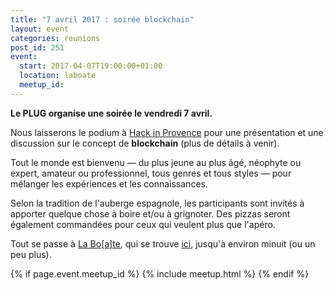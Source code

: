 ```yaml
---
title: "7 avril 2017 : soirée blockchain"
layout: event
categories: reunions
post_id: 251
event:
  start: 2017-04-07T19:00:00+01:00
  location: laboate
  meetup_id:
---
```


**Le PLUG organise une soirée le vendredi 7 avril.**

Nous laisserons le podium à [Hack in Provence](http://www.hackinprovence.fr) pour une présentation et une discussion sur le concept de **blockchain** (plus de détails à venir).

Tout le monde est bienvenu — du plus jeune au plus âgé, néophyte ou
expert, amateur ou professionnel, tous genres et tous styles — pour
mélanger les expériences et les connaissances.

Selon la tradition de l'auberge espagnole, les participants sont invités à apporter quelque chose à boire et/ou à grignoter. Des pizzas seront également commandées pour ceux qui veulent plus que l'apéro.

Tout se passe à [La Bo\[a\]te](http://laboate.com/), qui se trouve [ici](https://www.openstreetmap.org/?mlat=43.29207&mlon=5.37297#map=19/43.29207/5.37297), jusqu'à environ minuit (ou un peu plus).

{% if page.event.meetup_id %}
  {% include meetup.html %}
{% endif %}
